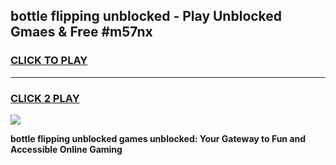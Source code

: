 
## bottle flipping unblocked - Play Unblocked Gmaes & Free #m57nx
<h3>
<a href="https://news.freeplayer.one?title=bottle_flipping_unblocked&ref=03M">CLICK TO PLAY</a></h3>
<hr>

<h3>
<a href="https://news.freeplayer.one?title=bottle_flipping_unblocked&ref=03M">CLICK 2 PLAY</a>
  
</h3>

<a href="https://news.freeplayer.one?title=bottle_flipping_unblocked&ref=03M"><img src="https://clearcache.store/games.png"></a>


**bottle flipping unblocked games unblocked: Your Gateway to Fun and Accessible Online Gaming**
